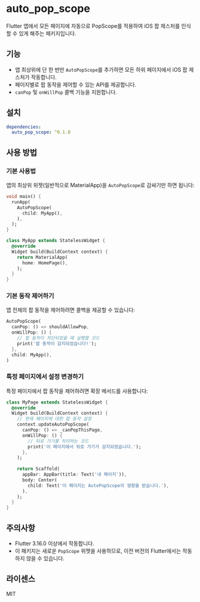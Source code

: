 # auto_pop_scope

Flutter 앱에서 모든 페이지에 자동으로 PopScope를 적용하여 iOS 팝 제스처를 인식할 수 있게 해주는 패키지입니다.

## 기능

- 앱 최상위에 단 한 번만 `AutoPopScope`를 추가하면 모든 하위 페이지에서 iOS 팝 제스처가 작동합니다.
- 페이지별로 팝 동작을 제어할 수 있는 API를 제공합니다.
- `canPop` 및 `onWillPop` 콜백 기능을 지원합니다.

## 설치

```yaml
dependencies:
  auto_pop_scope: ^0.1.0
```

## 사용 방법

### 기본 사용법

앱의 최상위 위젯(일반적으로 MaterialApp)을 `AutoPopScope`로 감싸기만 하면 됩니다:

```dart
void main() {
  runApp(
    AutoPopScope(
      child: MyApp(),
    ),
  );
}

class MyApp extends StatelessWidget {
  @override
  Widget build(BuildContext context) {
    return MaterialApp(
      home: HomePage(),
    );
  }
}
```

### 기본 동작 제어하기

앱 전체의 팝 동작을 제어하려면 콜백을 제공할 수 있습니다:

```dart
AutoPopScope(
  canPop: () => shouldAllowPop,
  onWillPop: () {
    // 팝 동작이 차단되었을 때 실행할 코드
    print('팝 동작이 감지되었습니다!');
  },
  child: MyApp(),
)
```

### 특정 페이지에서 설정 변경하기

특정 페이지에서 팝 동작을 제어하려면 확장 메서드를 사용합니다:

```dart
class MyPage extends StatelessWidget {
  @override
  Widget build(BuildContext context) {
    // 현재 페이지에 대한 팝 동작 설정
    context.updateAutoPopScope(
      canPop: () => _canPopThisPage,
      onWillPop: () {
        // 뒤로 가기를 처리하는 코드
        print('이 페이지에서 뒤로 가기가 감지되었습니다.');
      },
    );
    
    return Scaffold(
      appBar: AppBar(title: Text('내 페이지')),
      body: Center(
        child: Text('이 페이지는 AutoPopScope의 영향을 받습니다.'),
      ),
    );
  }
}
```

## 주의사항

- Flutter 3.16.0 이상에서 작동합니다.
- 이 패키지는 새로운 `PopScope` 위젯을 사용하므로, 이전 버전의 Flutter에서는 작동하지 않을 수 있습니다.

## 라이센스

MIT